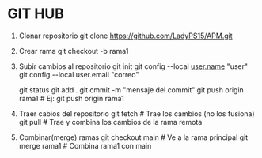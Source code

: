 # GIT HUB

1. Clonar repositorio
git clone https://github.com/LadyPS15/APM.git
2. Crear rama
git checkout -b rama1
3. Subir cambios al repositorio
git init
git config --local [user.name](http://user.name/) "user"
git config --local user.email "correo"
    
    git status
    git add .
    git cmmit -m "mensaje del commit"
    git push origin rama1     # Ej: git push origin rama1
    
4. Traer cabios del repositorio
git fetch # Trae los cambios (no los fusiona)
git pull # Trae y combina los cambios de la rama remota
5. Combinar(merge) ramas
git checkout main # Ve a la rama principal
git merge rama1 # Combina rama1 con main
